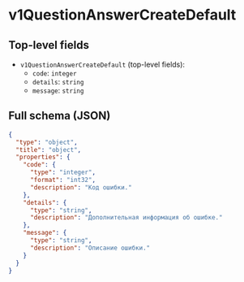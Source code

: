 # v1QuestionAnswerCreateDefault

## Top-level fields
- `v1QuestionAnswerCreateDefault` (top-level fields):
  - `code`: `integer`
  - `details`: `string`
  - `message`: `string`

## Full schema (JSON)
```json
{
  "type": "object",
  "title": "object",
  "properties": {
    "code": {
      "type": "integer",
      "format": "int32",
      "description": "Код ошибки."
    },
    "details": {
      "type": "string",
      "description": "Дополнительная информация об ошибке."
    },
    "message": {
      "type": "string",
      "description": "Описание ошибки."
    }
  }
}
```
